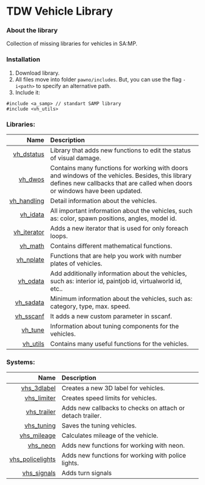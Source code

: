 # TDW Vehicle Library

### About the library
Collection of missing libraries for vehicles in SA:MP.

### Installation
1. Download library.
2. All files move into folder `pawno/includes`. But, you can use the flag `-i<path>` to specify an alternative path.
3. Include it:
```PAWN
#include <a_samp> // standart SAMP library
#include <vh_utils>
```

### Libraries:
| Name        | Description |
|------------:|:------------|
| [vh_dstatus](https://github.com/TDW-org/samp-include-vehicle/blob/master/tdw_vehicle/utils/damage_status.inc)  | Library that adds new functions to edit the status of visual damage. |
| [vh_dwos](https://github.com/TDW-org/samp-include-vehicle/blob/master/vh_dwos.inc)     | Contains many functions for working with doors and windows of the vehicles. Besides, this library defines new callbacks that are called when doors or windows have been updated. |
| [vh_handling](https://github.com/TDW-org/samp-include-vehicle/blob/master/tdw_vehicle/data/gtasa_handling.inc) | Detail information about the vehicles. |
| [vh_idata](https://github.com/TDW-org/samp-include-vehicle/blob/master/tdw_vehicle/data/important_data.inc)    | All important information about the vehicles, such as: color, spawn positions, angles, model id. |
| [vh_iterator](https://github.com/TDW-org/samp-include-vehicle/blob/master/tdw_vehicle/data/iterator.inc) | Adds a new iterator that is used for only foreach loops. |
| [vh_math](https://github.com/TDW-org/samp-include-vehicle/blob/master/tdw_vehicle/utils/math_functions.inc)     | Contains different mathematical functions. |
| [vh_nplate](https://github.com/TDW-org/samp-include-vehicle/blob/master/tdw_vehicle/utils/number_plate.inc)   | Functions that are help you work with number plates of vehicles. |
| [vh_odata](https://github.com/TDW-org/samp-include-vehicle/blob/master/tdw_vehicle/data/other_data.inc)    | Add additionally information about the vehicles, such as: interior id, paintjob id, virtualworld id, etc.. |
| [vh_sadata](https://github.com/TDW-org/samp-include-vehicle/blob/master/tdw_vehicle/data/gtasa_data.inc)   | Minimum information about the vehicles, such as: category, type, max. speed. |
| [vh_sscanf](https://github.com/TDW-org/samp-include-vehicle/blob/master/tdw_vehicle/utils/sscanf_custom_parameter.inc)   | It adds a new custom parameter in sscanf. |
| [vh_tune](https://github.com/TDW-org/samp-include-vehicle/blob/master/tdw_vehicle/data/tuning_data.inc)     | Information about tuning components for the vehicles. |
| [vh_utils](https://github.com/TDW-org/samp-include-vehicle/blob/master/tdw_vehicle/utils/useful_functions.inc)    | Contains many useful functions for the vehicles. |

### Systems:
| Name        | Description |
|------------:|:------------|
| [vhs_3dlabel](https://github.com/TDW-org/samp-include-vehicle/blob/master/tdw_vehicle/system/3dtext_label.inc) | Creates a new 3D label for vehicles. |
| [vhs_limiter](https://github.com/TDW-org/samp-include-vehicle/blob/master/tdw_vehicle/system/limiter.inc) | Creates speed limits for vehicles. |
| [vhs_trailer](https://github.com/TDW-org/samp-include-vehicle/blob/master/tdw_vehicle/system/trailer_manage.inc) | Adds new callbacks to checks on attach or detach trailer. |
| [vhs_tuning](https://github.com/TDW-org/samp-include-vehicle/blob/master/tdw_vehicle/system/tuning_manage.inc)  | Saves the tuning vehicles. |
| [vhs_mileage](https://github.com/TDW-org/samp-include-vehicle/blob/master/tdw_vehicle/system/mileage.inc) | Calculates mileage of the vehicle. |
| [vhs_neon](https://github.com/TDW-org/samp-include-vehicle/blob/master/tdw_vehicle/system/neon.inc) | Adds new functions for working with neon. |
| [vhs_policelights](https://github.com/TDW-org/samp-include-vehicle/blob/master/tdw_vehicle/system/police_lights.inc) | Adds new functions for working with police lights. |
| [vhs_signals](https://github.com/TDW-org/samp-include-vehicle/blob/master/tdw_vehicle/system/turn_signals.inc) | Adds turn signals |
